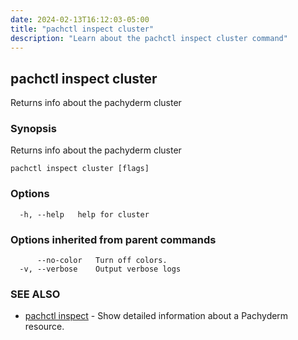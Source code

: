 ```yaml
---
date: 2024-02-13T16:12:03-05:00
title: "pachctl inspect cluster"
description: "Learn about the pachctl inspect cluster command"
---
```


## pachctl inspect cluster

Returns info about the pachyderm cluster

### Synopsis

Returns info about the pachyderm cluster

```
pachctl inspect cluster [flags]
```

### Options

```
  -h, --help   help for cluster
```

### Options inherited from parent commands

```
      --no-color   Turn off colors.
  -v, --verbose    Output verbose logs
```

### SEE ALSO

* [pachctl inspect](../pachctl_inspect)	 - Show detailed information about a Pachyderm resource.

